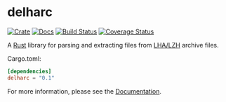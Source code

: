 delharc
=======

[![Crate][Crate img]][Crate Link]
[![Docs][Docs img]][Docs Link]
[![Build Status][Build img]][Build Link]
[![Coverage Status][Coverage img]][Coverage Link]

A [Rust] library for parsing and extracting files from [LHA/LZH] archive files.

Cargo.toml:

```toml
[dependencies]
delharc = "0.1"
```

For more information, please see the [Documentation][Docs Link].

[Rust]: https://www.rust-lang.org/
[LHA/LZH]: https://en.wikipedia.org/wiki/LHA_(file_format)
[Crate Link]: https://crates.io/crates/rust-delharc
[Crate img]: https://img.shields.io/crates/v/delharc.svg
[Docs Link]: https://docs.rs/delharc
[Docs img]: https://docs.rs/delharc/badge.svg
[Build Link]: https://travis-ci.org/royaltm/rust-delharc
[Build img]: https://travis-ci.org/royaltm/rust-delharc.svg?branch=master
[Coverage Link]: https://coveralls.io/github/royaltm/rust-delharc?branch=master
[Coverage img]: https://coveralls.io/repos/github/royaltm/rust-delharc/badge.svg?branch=master
